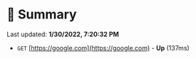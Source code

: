 # 📖 Summary
Last updated: **1/30/2022, 7:20:32 PM**

- `GET` [https://google.com](https://google.com) - **Up** (137ms)
